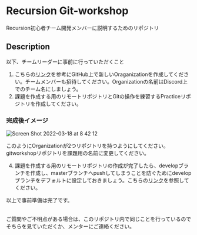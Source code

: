 # Recursion Git-workshop
Recursion初心者チーム開発メンバーに説明するためのリポジトリ

## Description

以下、チームリーダーに事前に行っていただくこと

1. こちらの[リンク](https://docs.github.com/ja/organizations/collaborating-with-groups-in-organizations/creating-a-new-organization-from-scratch)を参考にGitHub上で新しいOraganizationを作成してください。チームメンバーも招待してください。Organizationの名前はDiscord上でのチーム名にしましょう。
2. 課題を作成する用のリモートリポジトリとGitの操作を練習するPracticeリポジトリを作成してください。

### 完成後イメージ
![Screen Shot 2022-03-18 at 8 42 12](https://user-images.githubusercontent.com/66197642/159035170-a125c64c-ed34-480a-9467-fc4150a3ff1c.png)

このようにOrganizationが2つリポジトリを持つようにしてください。
gitworkshopリポジトリを課題用の名前に変更してください。<br>


4. 課題を作成する用のリモートリポジトリの作成が完了したら、developブランチを作成し、masterブランチへpushしてしまうことを防ぐためにdevelopブランチをデフォルトに設定しておきましょう。こちらの[リンク](https://docs.github.com/ja/repositories/configuring-branches-and-merges-in-your-repository/managing-branches-in-your-repository/changing-the-default-branch)を参照してください。


以上で事前準備は完了です。<br><br>

ご質問やご不明点がある場合は、このリポジトリ内で同じことを行っているのでそちらを見ていただくか、メンターにご連絡ください。<br>
